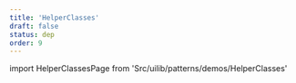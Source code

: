 ```yaml
---
title: 'HelperClasses'
draft: false
status: dep
order: 9
---
```


<!--
  ATTENTION: This file is auto generated by using "makeDemosFactory".
  Do not change the content!
-->

import HelperClassesPage from 'Src/uilib/patterns/demos/HelperClasses'

<HelperClassesPage />
